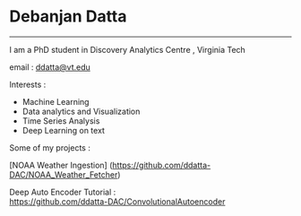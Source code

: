 # Debanjan Datta

------------------------------

I am a PhD student in Discovery Analytics Centre , Virginia Tech

email : ddatta@vt.edu

Interests :
- Machine Learning
- Data analytics and Visualization
- Time Series Analysis
- Deep Learning on text   

Some of my projects :   

[NOAA Weather Ingestion] (https://github.com/ddatta-DAC/NOAA_Weather_Fetcher)


Deep Auto Encoder Tutorial :     
https://github.com/ddatta-DAC/ConvolutionalAutoencoder


